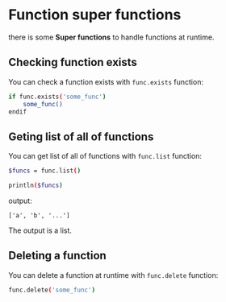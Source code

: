 # Function super functions
there is some **Super functions** to handle functions at runtime.

## Checking function exists
You can check a function exists with `func.exists` function:

```bash
if func.exists('some_func')
    some_func()
endif
```

## Geting list of all of functions
You can get list of all of functions with `func.list` function:

```bash
$funcs = func.list()

println($funcs)
```

output:

```
['a', 'b', '...']
```

The output is a list.

## Deleting a function
You can delete a function at runtime with `func.delete` function:

```bash
func.delete('some_func')
```
